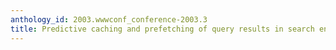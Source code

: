 ```yaml
---
anthology_id: 2003.wwwconf_conference-2003.3
title: Predictive caching and prefetching of query results in search engines
---
```

